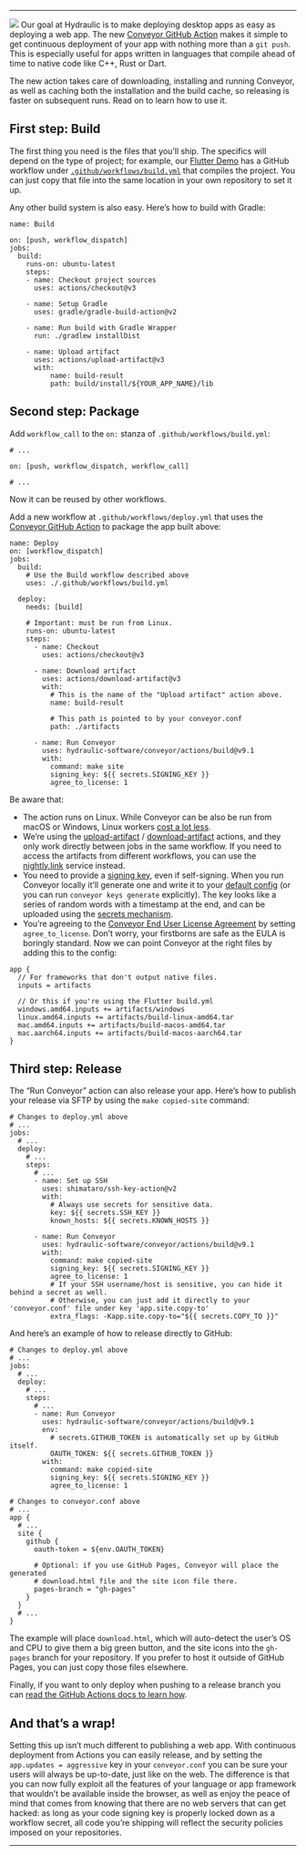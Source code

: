 ---

![](../assets/images/blog/github-actions.webp)
Our goal at Hydraulic is to make deploying desktop apps as easy as deploying a web app. The new [Conveyor GitHub Action](https://github.com/hydraulic-software/conveyor/tree/master/actions/build) makes it simple to get continuous
deployment of your app with nothing more than a `git push`. This is especially useful for apps written in languages that
compile ahead of time to native code like C++, Rust or Dart.

The new action takes care of downloading, installing and running Conveyor, as well as caching both the installation and
the build cache, so releasing is faster on subsequent runs. Read on to learn how to use it.

## First step: Build

The first thing you need is the files that you’ll ship. The specifics will depend on the type of project;
for example, our [Flutter Demo](https://github.com/hydraulic-software/flutter-demo) has a GitHub workflow under <a href="https://github.com/hydraulic-software/flutter-demo/blob/master/.github/workflows/build.yml">`.github/workflows/build.yml`</a> that compiles the project.
You can just copy that file into the same location in your own repository to set it up.

Any other build system is also easy. Here’s how to build with Gradle:

```
name: Build

on: [push, workflow_dispatch]
jobs:
  build:
    runs-on: ubuntu-latest
    steps:
    - name: Checkout project sources
      uses: actions/checkout@v3
      
    - name: Setup Gradle
      uses: gradle/gradle-build-action@v2
      
    - name: Run build with Gradle Wrapper
      run: ./gradlew installDist
     
    - name: Upload artifact
      uses: actions/upload-artifact@v3
      with:
          name: build-result
          path: build/install/${YOUR_APP_NAME}/lib
```

## Second step: Package

Add `workflow_call` to the `on:` stanza of `.github/workflows/build.yml`:

```
# ...

on: [push, workflow_dispatch, workflow_call]

# ...
```
Now it can be reused by other workflows.

Add a new workflow at `.github/workflows/deploy.yml` that uses the [Conveyor GitHub Action](https://github.com/hydraulic-software/conveyor/tree/master/actions/build) to package the app built above:

```
name: Deploy
on: [workflow_dispatch]
jobs:
  build:
    # Use the Build workflow described above
    uses: ./.github/workflows/build.yml
    
  deploy:
    needs: [build]
    
    # Important: must be run from Linux.
    runs-on: ubuntu-latest
    steps:
      - name: Checkout
        uses: actions/checkout@v3        
      
      - name: Download artifact
        uses: actions/download-artifact@v3
        with:
          # This is the name of the "Upload artifact" action above.
          name: build-result
          
          # This path is pointed to by your conveyor.conf
          path: ./artifacts
          
      - name: Run Conveyor     
        uses: hydraulic-software/conveyor/actions/build@v9.1
        with:
          command: make site
          signing_key: ${{ secrets.SIGNING_KEY }}
          agree_to_license: 1
```
Be aware that:

- The action runs on Linux. While Conveyor can be also be run from macOS or Windows, Linux workers [cost a lot less](https://docs.github.com/en/billing/managing-billing-for-github-actions/about-billing-for-github-actions#minute-multipliers).
- We’re using the [upload-artifact](https://github.com/actions/upload-artifact) / [download-artifact](https://github.com/actions/download-artifact) actions,
and they only work directly between jobs in the same workflow. If you need to access the artifacts from different workflows, you can use the [nightly.link](https://nightly.link/) service instead.
- You need to provide a [signing key](https://conveyor.hydraulic.dev/latest/configs/#signing), even if self-signing.
When you run Conveyor locally it’ll generate one and write it to your [default config](https://conveyor.hydraulic.dev/latest/configs/#per-user-defaults) (or you can run `conveyor keys generate` explicitly). The key looks like a series of random words with a timestamp at the end, and can be uploaded using the [secrets mechanism](https://docs.github.com/en/actions/security-guides/encrypted-secrets).
- You’re agreeing to the [Conveyor End User License Agreement](https://hydraulic.dev/eula.html) by setting `agree_to_license`. Don’t worry, your firstborns are safe as the EULA is boringly standard.
Now we can point Conveyor at the right files by adding this to the config:

```
app {
  // For frameworks that don't output native files.
  inputs = artifacts

  // Or this if you're using the Flutter build.yml
  windows.amd64.inputs += artifacts/windows
  linux.amd64.inputs += artifacts/build-linux-amd64.tar
  mac.amd64.inputs += artifacts/build-macos-amd64.tar
  mac.aarch64.inputs += artifacts/build-macos-aarch64.tar
}
```

## Third step: Release

The “Run Conveyor” action can also release your app. Here’s
how to publish your release via SFTP by using the `make copied-site` command:

```
# Changes to deploy.yml above
# ...
jobs:
  # ...
  deploy:
    # ...
    steps:
      # ...    
      - name: Set up SSH
        uses: shimataro/ssh-key-action@v2
        with:
          # Always use secrets for sensitive data.
          key: ${{ secrets.SSH_KEY }}
          known_hosts: ${{ secrets.KNOWN_HOSTS }}
          
      - name: Run Conveyor     
        uses: hydraulic-software/conveyor/actions/build@v9.1
        with:
          command: make copied-site
          signing_key: ${{ secrets.SIGNING_KEY }}          
          agree_to_license: 1
          # If your SSH username/host is sensitive, you can hide it behind a secret as well.
          # Otherwise, you can just add it directly to your 'conveyor.conf' file under key 'app.site.copy-to' 
          extra_flags: -Kapp.site.copy-to="${{ secrets.COPY_TO }}"
```
And here’s an example of how to release directly to GitHub:

```
# Changes to deploy.yml above
# ...
jobs:
  # ...
  deploy:
    # ...
    steps:
      # ...
      - name: Run Conveyor
        uses: hydraulic-software/conveyor/actions/build@v9.1
        env:
          # secrets.GITHUB_TOKEN is automatically set up by GitHub itself.
          OAUTH_TOKEN: ${{ secrets.GITHUB_TOKEN }}
        with:
          command: make copied-site
          signing_key: ${{ secrets.SIGNING_KEY }}
          agree_to_license: 1
```

```
# Changes to conveyor.conf above
# ...
app {
  # ...
  site {
    github {
      oauth-token = ${env.OAUTH_TOKEN}
      
      # Optional: if you use GitHub Pages, Conveyor will place the generated
      # download.html file and the site icon file there.
      pages-branch = "gh-pages"
    }    
  }
  # ...
}
```
The example will place `download.html`, which will auto-detect the user’s OS and CPU to give them a big green button,
and the site icons into the `gh-pages` branch for your repository. If you prefer to host it outside of GitHub Pages,
you can just copy those files elsewhere.

Finally, if you want to only deploy when pushing to a release branch you can [read the GitHub Actions docs
to learn how](https://docs.github.com/en/actions/using-workflows/events-that-trigger-workflows#running-your-workflow-only-when-a-push-to-specific-branches-occurs).

## And that’s a wrap!

Setting this up isn’t much different to publishing a web app. With continuous deployment from Actions you can easily
release, and by setting the `app.updates = aggressive` key in your `conveyor.conf` you can be sure your users
will always be up-to-date, just like on the web. The difference is that you can now fully exploit all the features of
your language or app framework that wouldn’t be available inside the browser, as well as enjoy the peace of mind that
comes from knowing that there are no web servers that can get hacked: as long as your code signing key is properly locked
down as a workflow secret, all code you’re shipping will reflect the security policies imposed on your repositories.



---